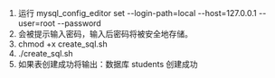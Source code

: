 1. 运行 mysql_config_editor set --login-path=local --host=127.0.0.1 --user=root --password
2. 会被提示输入密码，输入后密码将被安全地存储。
3. chmod +x create_sql.sh
4. ./create_sql.sh
5. 如果表创建成功将输出：数据库 students 创建成功